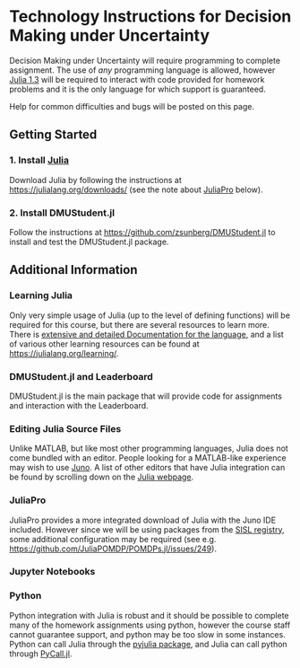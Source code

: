 # Technology Instructions for Decision Making under Uncertainty

Decision Making under Uncertainty will require programming to complete assignment. The use of *any* programming language is allowed, however [Julia 1.3](https://julialang.org/) will be required to interact with code provided for homework problems and it is the only language for which support is guaranteed.

Help for common difficulties and bugs will be posted on this page.

## Getting Started

### 1. Install [Julia](https://julialang.org/)

Download Julia by following the instructions at https://julialang.org/downloads/ (see the note about [JuliaPro](#JuliaPro) below).

### 2. Install DMUStudent.jl

Follow the instructions at https://github.com/zsunberg/DMUStudent.jl to install and test the DMUStudent.jl package.

## Additional Information

### Learning Julia

Only very simple usage of Julia (up to the level of defining functions) will be required for this course, but there are several resources to learn more. There is [extensive and detailed Documentation for the language](https://docs.julialang.org/en/v1/manual/documentation/index.html), and a list of various other learning resources can be found at https://julialang.org/learning/.

### DMUStudent.jl and Leaderboard

DMUStudent.jl is the main package that will provide code for assignments and interaction with the Leaderboard. 

### Editing Julia Source Files

Unlike MATLAB, but like most other programming languages, Julia does not come bundled with an editor. People looking for a MATLAB-like experience may wish to use [Juno](https://junolab.org/). A list of other editors that have Julia integration can be found by scrolling down on the [Julia webpage](julialang.org).

### JuliaPro

JuliaPro provides a more integrated download of Julia with the Juno IDE included. However since we will be using packages from the [SISL registry](https://github.com/sisl/Registry), some additional configuration may be required (see e.g. https://github.com/JuliaPOMDP/POMDPs.jl/issues/249).

### Jupyter Notebooks

### Python

Python integration with Julia is robust and it should be possible to complete many of the homework assignments using python, however the course staff cannot guarantee support, and python may be too slow in some instances. Python can call Julia through the [pyjulia package](https://github.com/JuliaPy/pyjulia), and Julia can call python through [PyCall.jl](https://github.com/JuliaPy/PyCall.jl).
